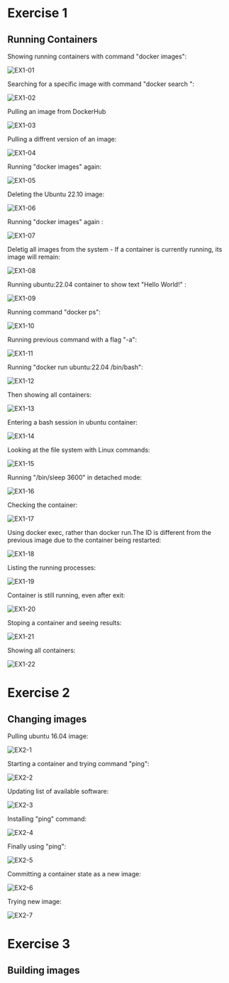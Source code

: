 # Exercise 1
## Running Containers
Showing running containers with command "docker images":

![EX1-01](./screenshots/ex1-01.png)

Searching for a specific image with command "docker search <name>":

![EX1-02](./screenshots/ex1-02.png)

Pulling an image from DockerHub

![EX1-03](./screenshots/ex1-03.png)

Pulling a diffrent version of an image:

![EX1-04](./screenshots/ex1-04.png)

Running "docker images" again:

![EX1-05](./screenshots/ex1-05.png)

Deleting the Ubuntu 22.10 image:

![EX1-06](./screenshots/ex1-06.png)

Running "docker images" again :

![EX1-07](./screenshots/ex1-07.png)

Deletig all images from the system - If a container is currently running, its image will remain:

![EX1-08](./screenshots/ex1-08.png)

Running ubuntu:22.04 container to show text "Hello World!" :

![EX1-09](./screenshots/ex1-09.png)

Running command "docker ps":

![EX1-10](./screenshots/ex1-10.png)

Running previous command with a flag "-a":

![EX1-11](./screenshots/ex1-11.png)

Running "docker run ubuntu:22.04 /bin/bash":

![EX1-12](./screenshots/ex1-12.png)

Then showing all containers:

![EX1-13](./screenshots/ex1-13.png)

Entering a bash session in ubuntu container:

![EX1-14](./screenshots/ex1-14.png)

Looking at the file system with Linux commands:

![EX1-15](./screenshots/ex1-15.png)

Running "/bin/sleep 3600" in detached mode:

![EX1-16](./screenshots/ex1-16.png)

Checking the container:

![EX1-17](./screenshots/ex1-17.png)

Using docker exec, rather than docker run.The ID is different from the previous image due to the container being restarted:

![EX1-18](./screenshots/ex1-18.png)

Listing the running processes:

![EX1-19](./screenshots/ex1-19.png)

Container is still running, even after exit:

![EX1-20](./screenshots/ex1-20.png)

Stoping a container and seeing results:

![EX1-21](./screenshots/ex1-21.png)

Showing all containers:

![EX1-22](./screenshots/ex1-22.png)

# Exercise 2
## Changing images

Pulling ubuntu 16.04 image:

![EX2-1](./screenshots/ex2-01.png)

Starting a container and trying command "ping":

![EX2-2](./screenshots/ex2-02.png)

Updating list of available software:

![EX2-3](./screenshots/ex2-03.png)

Installing "ping" command:

![EX2-4](./screenshots/ex2-04.png)

Finally using "ping":

![EX2-5](./screenshots/ex2-05.png)

Committing a container state as a new image:

![EX2-6](./screenshots/ex2-06.png)

Trying new image:

![EX2-7](./screenshots/ex2-07.png)

# Exercise 3
## Building images
